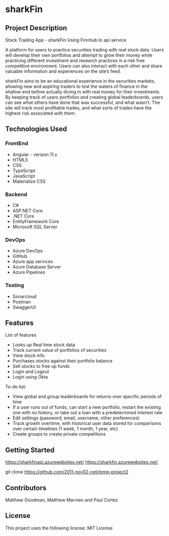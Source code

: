 # sharkFin

## Project Description


Stock Trading App - sharkFin
Using Finnhub.Io api service

A platform for users to practice securities trading with real stock data. Users will develop their own portfolios and attempt to grow their money while practicing different investment and research practices in a risk free competitive environment. Users can also interact with each other and share valuable information and experiences on the site’s feed.


sharkFin aims to be an educational experience in the securities markets, allowing new and aspiring traders to test the waters of finance in the shallow end before actually diving in with real money for their investments. By keeping track of users portfolios and creating global leaderboards, users can see what others have done that was successful, and what wasn’t.  The site will track most profitable trades, and what sorts of trades have the highest risk associated with them.


## Technologies Used
### FrontEnd
* Angular - version 11.x
* HTML5
* CSS
* TypeScript
* JavaScript
* Materialize CSS

### Backend
* C#
* ASP.NET Core
* .NET Core
* EntityFramework Core
* Microsoft SQL Server


### DevOps
* Azure DevOps
* GitHub
* Azure app services
* Azure Database Server
* Azure Pipelines

### Testing
* Sonarcloud
* Postman
* SwaggerUI

## Features

List of features 
* Looks up Real time stock data
* Track current value of portfolios of securities
* View stock info
* Purchases stocks against their portfolio balance
*	Sell stocks to free up funds
* Login and Logout 
* Login using Okta


To-do list:
* View global and group leaderboards for returns over specific periods of time	
* If a user runs out of funds, can start a new portfolio, restart the existing one with no history, or take out a loan with a predetermined interest rate
* Edit settings (password, email, username, other preferences)
* Track growth overtime, with historical user data stored for comparisons over certain timelines (1 week, 1 month, 1 year, etc)
* Create groups to create private competitions




## Getting Started
  
  https://sharkfinapi.azurewebsites.net/
  https://sharkfin.azurewebsites.net/
  
  git clone https://github.com/2011-nov02-net/mmp-project2

## Contributors

Matthew Goodman, Matthew Marnien and Paul Cortez

## License

This project uses the following license: MIT License
